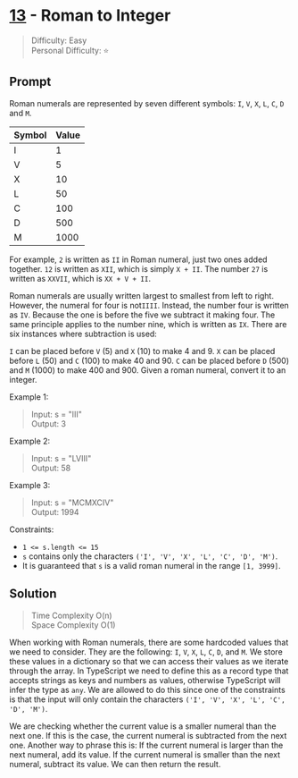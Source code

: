 # [13] - Roman to Integer

> Difficulty: Easy\
> Personal Difficulty: ⭐

## Prompt

Roman numerals are represented by seven different symbols: `I`, `V`, `X`, `L`,
`C`, `D` and `M`.

| Symbol | Value |
| ------ | ----- |
| I      | 1     |
| V      | 5     |
| X      | 10    |
| L      | 50    |
| C      | 100   |
| D      | 500   |
| M      | 1000  |

For example, `2` is written as `II` in Roman numeral, just two ones added
together. `12` is written as `XII`, which is simply `X + II`. The number `27` is
written as `XXVII`, which is `XX + V + II`.

Roman numerals are usually written largest to smallest from left to right.
However, the numeral for four is not`IIII`. Instead, the number four is written
as `IV`. Because the one is before the five we subtract it making four. The same
principle applies to the number nine, which is written as `IX`. There are six
instances where subtraction is used:

`I` can be placed before `V` (5) and `X` (10) to make 4 and 9. `X` can be placed
before `L` (50) and `C` (100) to make 40 and 90. `C` can be placed before `D`
(500) and `M` (1000) to make 400 and 900. Given a roman numeral, convert it to
an integer.

Example 1:

> Input: s = "III"\
> Output: 3

Example 2:

> Input: s = "LVIII"\
> Output: 58

Example 3:

> Input: s = "MCMXCIV"\
> Output: 1994

Constraints:

- `1 <= s.length <= 15`
- `s` contains only the characters `('I', 'V', 'X', 'L', 'C', 'D', 'M')`.
- It is guaranteed that `s` is a valid roman numeral in the range `[1, 3999]`.

## Solution

> Time Complexity O(n)\
> Space Complexity O(1)

When working with Roman numerals, there are some hardcoded values that we need
to consider. They are the following: `I`, `V`, `X`, `L`, `C`, `D`, and `M`. We
store these values in a dictionary so that we can access their values as we
iterate through the array. In TypeScript we need to define this as a record type
that accepts strings as keys and numbers as values, otherwise TypeScript will
infer the type as `any`. We are allowed to do this since one of the constraints
is that the input will only contain the characters
`('I', 'V', 'X', 'L', 'C', 'D', 'M')`.

We are checking whether the current value is a smaller numeral than the next
one. If this is the case, the current numeral is subtracted from the next one.
Another way to phrase this is: If the current numeral is larger than the next
numeral, add its value. If the current numeral is smaller than the next numeral,
subtract its value. We can then return the result.

[13]: https://leetcode.com/problems/roman-to-integer
